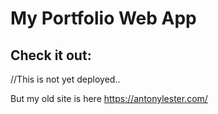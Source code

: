 #  My Portfolio Web App

## Check it out:

//This is not yet deployed.. 

But my old site is here <https://antonylester.com/> 
